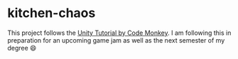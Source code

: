 # kitchen-chaos

This project follows the [Unity Tutorial by Code Monkey](https://www.youtube.com/watch?v=AmGSEH7QcDg). I am following this in preparation for an upcoming game jam as well as the next semester of my degree 😄
